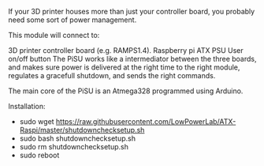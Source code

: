 If your 3D printer houses more than just your controller board, you probably need some sort of power management.

This module will connect to:

3D printer controller board (e.g. RAMPS1.4).
Raspberry pi
ATX PSU
User on/off button
The PiSU works like a intermediator between the three boards, and makes sure power is delivered at the right time to the right module, regulates a gracefull shutdown, and sends the right commands.

The main core of the PiSU is an Atmega328 programmed using Arduino.

Installation:
- sudo wget https://raw.githubusercontent.com/LowPowerLab/ATX-Raspi/master/shutdownchecksetup.sh
- sudo bash shutdownchecksetup.sh
- sudo rm shutdownchecksetup.sh
- sudo reboot